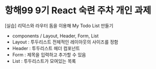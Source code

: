 # 항해99 9기 React 숙련 주차 개인 과제

[실습] 리덕스와 라우터 돔을 이용해 My Todo List 만들기

* components / Layout, Header, Form, List
* Layout : 투두리스트 전체적인 레이아웃의 사이즈를 정함
* Header : 투두리스트 헤더 컴포넌트
* Form : 제목을 입력하고 추가할 수 있음
* List : 투두리스트가 모여있는 목록
